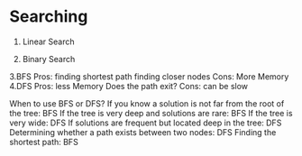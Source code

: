 # Searching
1. Linear Search

2. Binary Search

3.BFS
    Pros:
      finding shortest path
      finding closer nodes
    Cons:
      More Memory
4.DFS
    Pros:
      less Memory
      Does the path exit?
    Cons:
      can be slow
      
      
When to use BFS or DFS?
  If you know a solution is not far from the root of the tree:
    BFS
  If the tree is very deep and solutions are rare: 
    BFS
  If the tree is very wide:
    DFS
  If solutions are frequent but located deep in the tree:
    DFS
  Determining whether a path exists between two nodes:
    DFS
  Finding the shortest path:
    BFS
